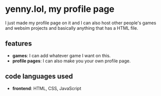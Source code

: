# yenny.lol, my profile page

I just made my profile page on it and I can also host other people's games and websim projects and basically anything that has a HTML file.

## features
- **games**: I can add whatever game I want on this.
- **profile pages**: I can also make you your own profile page.

## code languages used

- **frontend**: HTML, CSS, JavaScript

